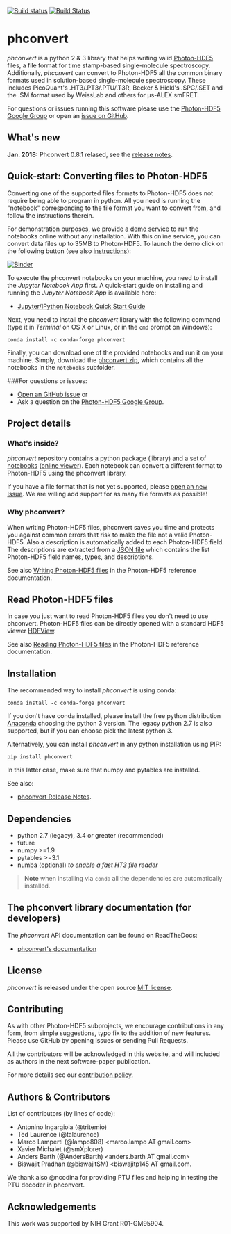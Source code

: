 [![Build status](https://ci.appveyor.com/api/projects/status/l6ncuo9hwqiul36y/branch/master?svg=true)](https://ci.appveyor.com/project/tritemio/phconvert/branch/master)
[![Build Status](https://travis-ci.org/Photon-HDF5/phconvert.svg?branch=master)](https://travis-ci.org/Photon-HDF5/phconvert)

# phconvert

*phconvert* is a python 2 & 3 library that helps writing valid
<a href="http://photon-hdf5.org/" target="_blank">Photon-HDF5</a>
files, a file format for time stamp-based single-molecule spectroscopy.
Additionally, *phconvert* can convert to Photon-HDF5 all the common binary
formats used in solution-based single-molecule spectroscopy. These includes
PicoQuant's .HT3/.PT3/.PTU/.T3R, Becker & Hickl's .SPC/.SET and the .SM format
used by WeissLab and others for µs-ALEX smFRET.

For questions or issues running this software please use the
[Photon-HDF5 Google Group](https://groups.google.com/forum/#!forum/photon-hdf5)
or open an [issue on GitHub](https://github.com/Photon-HDF5/phconvert/issues).

## What's new

**Jan. 2018:** Phconvert 0.8.1 relased, see the [release notes](https://github.com/Photon-HDF5/phconvert/releases/tag/0.8.1).


## Quick-start: Converting files to Photon-HDF5

Converting one of the supported files formats to Photon-HDF5 does not require
being able to program in python. All you need is running the "notebook"
corresponding to the file format you want to convert from, and follow the instructions therein.

For demonstration purposes, we provide [a demo service](http://photon-hdf5.github.io/Photon-HDF5-Converter)
to run the notebooks online without any installation.
With this online service, you can convert data files up to 35MB to Photon-HDF5.
To launch the demo click on the following button
(see also [instructions](http://photon-hdf5.github.io/Photon-HDF5-Converter/)):

[![Binder](http://mybinder.org/badge.svg)](http://mybinder.org/repo/Photon-HDF5/Photon-HDF5-Converter)

To execute the phconvert notebooks on your machine, you need to install the *Jupyter Notebook App* first.
A quick-start guide on installing and running the *Jupyter Notebook App* is available here:

- <a href="http://jupyter-notebook-beginner-guide.readthedocs.org/" target="_blank">Jupyter/IPython Notebook Quick Start Guide</a>

Next, you need to install the *phconvert* library with the following command
(type it in *Terminal* on OS X or Linux, or in the `cmd` prompt on Windows):

    conda install -c conda-forge phconvert

Finally, you can download one of the provided notebooks and run it on your machine.
Simply, download the
[phconvert zip](https://github.com/Photon-HDF5/phconvert/archive/master.zip),
which contains all the notebooks in the `notebooks` subfolder.

###For questions or issues:

- [Open an GitHub issue](https://github.com/Photon-HDF5/phconvert/issues) or
- Ask a question on the [Photon-HDF5 Google Group](https://groups.google.com/forum/#!forum/photon-hdf5).


## Project details

### What's inside?

*phconvert* repository contains a python package (library) and a set of
[notebooks](https://github.com/Photon-HDF5/phconvert/tree/master/notebooks)
([online viewer](http://nbviewer.ipython.org/github/Photon-HDF5/phconvert/tree/master/notebooks/)).
Each notebook can convert a different format to Photon-HDF5 using the phconvert library.

If you have a file format that is not yet supported, please [open an new Issue](https://github.com/Photon-HDF5/phconvert/issues).
We are willing add support for as many file formats as possible!

### Why phconvert?

When writing Photon-HDF5 files, phconvert saves you time
and protects you against common errors that risk
to make the file not a valid Photon-HDF5. Also a description
is automatically added to each Photon-HDF5 field.
The descriptions are extracted from a [JSON file](https://github.com/Photon-HDF5/phconvert/blob/master/phconvert/specs/photon-hdf5_specs.json)
which contains the list Photon-HDF5 field names, types, and descriptions.

See also [Writing Photon-HDF5 files](http://photon-hdf5.readthedocs.org/en/latest/writing.html)
in the Photon-HDF5 reference documentation.

## Read Photon-HDF5 files

In case you just want to read Photon-HDF5 files you don't need to use phconvert.
Photon-HDF5 files can be directly opened with a standard HDF5 viewer
[HDFView](https://www.hdfgroup.org/products/java/hdfview/).

See also [Reading Photon-HDF5 files](http://photon-hdf5.readthedocs.org/en/latest/reading.html)
in the Photon-HDF5 reference documentation.

## Installation

The recommended way to install *phconvert* is using conda:

    conda install -c conda-forge phconvert

If you don't have conda installed, please install the free python distribution
[Anaconda](https://store.continuum.io/cshop/anaconda/) choosing the python 3
version. The legacy python 2.7 is also supported, but if you can choose
pick the latest python 3.

Alternatively, you can install *phconvert* in any python installation using PIP:

    pip install phconvert

In this latter case, make sure that numpy and pytables are installed.

See also:

- [phconvert Release Notes](https://github.com/Photon-HDF5/phconvert/releases/).

## Dependencies

- python 2.7 (legacy), 3.4 or greater (recommended)
- future
- numpy >=1.9
- pytables >=3.1
- numba (optional) *to enable a fast HT3 file reader*

> **Note**
> when installing via `conda` all the dependencies are automatically installed.


## The phconvert library documentation (for developers)

The *phconvert* API documentation can be found on ReadTheDocs:

- [phconvert's documentation](http://phconvert.readthedocs.org/)

## License

*phconvert* is released under the open source [MIT license](https://raw.githubusercontent.com/Photon-HDF5/phconvert/master/LICENSE.txt).

## Contributing

As with other Photon-HDF5 subprojects, we encourage contributions
in any form, from simple suggestions, typo fix to the addition of new features.
Please use GitHub by opening Issues or sending Pull Requests.

All the contributors will be acknowledged in this website, and will included
as authors in the next software-paper publication.

For more details see our [contribution policy](http://photon-hdf5.readthedocs.org/en/latest/contributing.html).

## Authors & Contributors

List of contributors (by lines of code):

- Antonino Ingargiola (@tritemio) <tritemio AT gmail.com>
- Ted Laurence (@talaurence) <laurence2 AT llnl.gov>
- Marco Lamperti (@lampo808) <marco.lampo AT gmail.com>
- Xavier Michalet (@smXplorer) <michalet AT chem.ucla.edu>
- Anders Barth (@AndersBarth) <anders.barth AT gmail.com>
- Biswajit Pradhan (@biswajitSM) <biswajitp145 AT gmail.com.

We thank also @ncodina for providing PTU files and helping in testing
the PTU decoder in phconvert.

## Acknowledgements
This work was supported by NIH Grant R01-GM95904.
